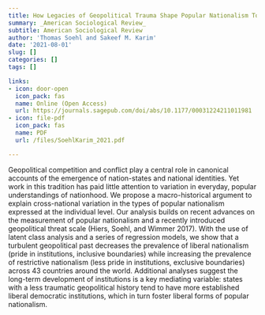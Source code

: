 ```yaml
---
title: How Legacies of Geopolitical Trauma Shape Popular Nationalism Today
summary: _American Sociological Review_
subtitle: American Sociological Review
author: 'Thomas Soehl and Sakeef M. Karim'
date: '2021-08-01'
slug: []
categories: []
tags: []

links:
- icon: door-open
  icon_pack: fas
  name: Online (Open Access)
  url: https://journals.sagepub.com/doi/abs/10.1177/00031224211011981
- icon: file-pdf
  icon_pack: fas
  name: PDF
  url: /files/SoehlKarim_2021.pdf 

---
```



Geopolitical competition and conflict play a central role in canonical accounts of the emergence of nation-states and national identities. Yet work in this tradition has paid little attention to variation in everyday, popular understandings of nationhood. We propose a macro-historical argument to explain cross-national variation in the types of popular nationalism expressed at the individual level. Our analysis builds on recent advances on the measurement of popular nationalism and a recently introduced geopolitical threat scale (Hiers, Soehl, and Wimmer 2017). With the use of latent class analysis and a series of regression models, we show that a turbulent geopolitical past decreases the prevalence of liberal nationalism (pride in institutions, inclusive boundaries) while increasing the prevalence of restrictive nationalism (less pride in institutions, exclusive boundaries) across 43 countries around the world. Additional analyses suggest the long-term development of institutions is a key mediating variable: states with a less traumatic geopolitical history tend to have more established liberal democratic institutions, which in turn foster liberal forms of popular nationalism.
